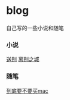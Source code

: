 # blog

自己写的一些小说和随笔

### 小说
[送别](./小说/送别.md "送别")
[离别之城](./小说/离别之城.md "离别之城")

### 随笔
[到底要不要买mac](./随笔/到底要不要买mac.md "到底要不要买mac")